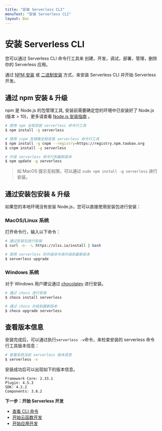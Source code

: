```yaml
---
title: "安装 Serverless CLI"
menuText: "安装 Serverless CLI"
layout: Doc
---
```


# 安装 Serverless CLI

您可以通过 Serverless CLI 命令行工具来 创建，开发，调试，部署，管理，删除你的 Serverless 应用。

通过 [NPM 安装](#npm) 或 [二进制安装](#binary) 方式，来安装 Serverless CLI 并开始 Serverless 开发。

## 通过 npm 安装 & 升级

npm 是 Node.js 的包管理工具, 安装前需要确定您的环境中已安装好了 Node.js (版本 > 10)，更多请查看 [Node.js 安装指南](https://nodejs.org/zh-cn/download/) 。

```sh
# 使用 npm 全局安装 serverless 命令行工具
$ npm install -g serverless

# 使用 cnpm 及镜像全局安装 serverless 命令行工具
$ npm install -g cnpm --registry=https://registry.npm.taobao.org
$ cnpm install -g serverless

# 升级 serverless 命令行到最新版本
$ npm update -g serverless
```

> 如 MacOS 提示无权限，可以通过 `sudo npm install -g serverless` 进行安装。

## 通过安装包安装 & 升级

如果您的本地环境没有安装 Node.js，您可以直接使用安装包进行安装：

### MacOS/Linux 系统

打开命令行，输入以下命令：

```sh
# 通过安装包进行安装
$ curl -o- -L https://slss.io/install | bash

# 使用 serverless 的升级命令来升级到最新版本
$ serverless upgrade
```

### Windows 系统

对于 Windows 用户建议通过 [chocolatey](https://chocolatey.org/) 进行安装。

```sh
# 通过 choco 进行安装
$ choco install serverless

# 通过 choco 升级到最新版本
$ choco upgrade serverless
```

## 查看版本信息

安装完成后，可以通过执行`serverless -v`命令，来检查安装的 serverless 命令行工具版本信息：

```sh
# 查看系统当前 serverless 版本信息
$ serverless -v
```

安装成功后可以出现如下的版本信息。

```
Framework Core: 2.33.1
Plugin: 4.5.3
SDK: 4.2.2
Components: 3.8.2
```

**下一步：开始 Serverless 开发**

- [查看 CLI 命令](./commands)
- [开始云函数开发](./function-dev)
- [开始应用开发](./components-dev)
